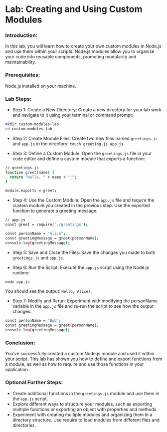 # Lab: Creating and Using Custom Modules

### Introduction:

In this lab, you will learn how to create your own custom modules in Node.js and use them within your scripts. Node.js modules allow you to organize your code into reusable components, promoting modularity and maintainability.

###  Prerequisites:

Node.js installed on your machine.

### Lab Steps:

- Step 1: Create a New Directory:
Create a new directory for your lab work and navigate to it using your terminal or command prompt:

```sh
mkdir custom-modules-lab
cd custom-modules-lab
```

- Step 2: Create Module Files:
Create two new files named `greetings.js` and `app.js` in the directory: `touch greeting.js app.js`
 
- Step 3: Define a Custom Module:
Open the `greetings.js` file in your code editor and define a custom module that exports a function:

```sh
// greetings.js
function greet(name) {
  return "Hello, " + name + "!";
}

module.exports = greet;
```

- Step 4: Use the Custom Module:
Open the `app.js` file and require the custom module you created in the previous step. Use the exported function to generate a greeting message:

```sh
// app.js
const greet = require('./greetings');

const personName = "Alice";
const greetingMessage = greet(personName);
console.log(greetingMessage);
```

- Step 5: Save and Close the Files:
Save the changes you made to both `greetings.js` and `app.js`.

- Step 6: Run the Script:
Execute the `app.js` script using the Node.js runtime:

```sh
node app.js
```

You should see the output: `Hello, Alice!`.

- Step 7: Modify and Rerun:
Experiment with modifying the personName variable in the `app.js` file and re-run the script to see how the output changes:

```sh
const personName = "Bob";
const greetingMessage = greet(personName);
console.log(greetingMessage);
```

### Conclusion:

You've successfully created a custom Node.js module and used it within your script. This lab has shown you how to define and export functions from a module, as well as how to require and use those functions in your application.

### Optional Further Steps:

- Create additional functions in the `greetings.js` module and use them in the `app.js` script.
- Explore different ways to structure your modules, such as exporting multiple functions or exporting an object with properties and methods.
- Experiment with creating multiple modules and organizing them in a directory structure. Use require to load modules from different files and directories.




